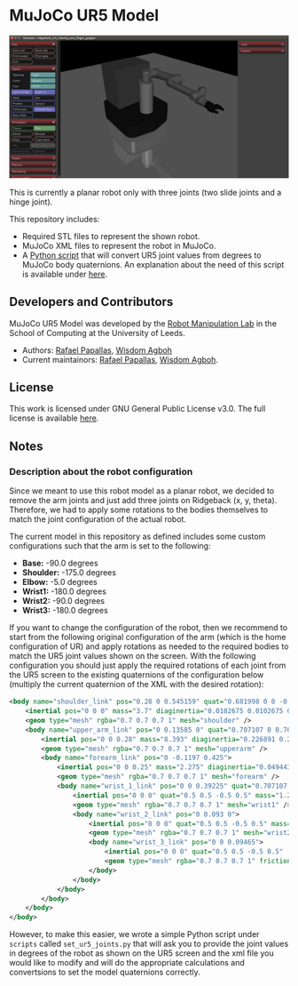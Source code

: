 # MuJoCo UR5 Model

![Model](images/model.png "Robot Model")

This is currently a planar robot only with three joints (two slide joints and a hinge joint). 

This repository includes:
- Required STL files to represent the shown robot.
- MuJoCo XML files to represent the robot in MuJoCo.
- A [Python script](scripts/set_ur5_joints.py) that will convert UR5 joint values
from degrees to MuJoCo body quaternions. An explanation about the need of this
script is available under [here](#description-about-the-robot-configuration).

## Developers and Contributors
MuJoCo UR5 Model was developed by the [Robot Manipulation Lab](https://artificial-intelligence.leeds.ac.uk/robot-manipulation/) in the School of Computing at the University of Leeds.
- Authors: [Rafael Papallas](http://rpapallas.com), [Wisdom Agboh](https://agboh.com) 
- Current maintainors: [Rafael Papallas](http://rpapallas.com), [Wisdom Agboh](https://agboh.com).

## License
This work is licensed under GNU General Public License v3.0. The full license is available [here](https://github.com/roboticsleeds/mujoco_ur5_model/blob/master/LICENSE). 

## Notes
### Description about the robot configuration

Since we meant to use this robot model as a planar robot, we decided to remove 
the arm joints and just add three joints on Ridgeback (x, y, theta).
Therefore, we had to apply some rotations to the bodies themselves to match the joint configuration of
the actual robot.

The current model in this repository as defined includes some custom configurations 
such that the arm is set to the following:
- **Base:** -90.0 degrees
- **Shoulder:** -175.0 degrees
- **Elbow:** -5.0 degrees
- **Wrist1:** -180.0 degrees
- **Wrist2:** -90.0 degrees
- **Wrist3:** -180.0 degrees

If you want to change the configuration of the robot, then we recommend to start from the following
original configuration of the arm (which is the home configuration of UR) and apply 
rotations as needed to the required bodies to match the UR5 joint values shown on
the screen. With the following configuration you should just apply the required
rotations of each joint from the UR5 screen to the existing quaternions of the
configuration below (multiply the current quaternion of the XML with the desired
rotation):
```xml
<body name="shoulder_link" pos="0.28 0 0.545159" quat="0.681998 0 0 -0.731354">
    <inertial pos="0 0 0" mass="3.7" diaginertia="0.0102675 0.0102675 0.00666" />
    <geom type="mesh" rgba="0.7 0.7 0.7 1" mesh="shoulder" />
    <body name="upper_arm_link" pos="0 0.13585 0" quat="0.707107 0 0.707107 0">
        <inertial pos="0 0 0.28" mass="8.393" diaginertia="0.226891 0.226891 0.0151074" />
        <geom type="mesh" rgba="0.7 0.7 0.7 1" mesh="upperarm" />
        <body name="forearm_link" pos="0 -0.1197 0.425">
            <inertial pos="0 0 0.25" mass="2.275" diaginertia="0.0494433 0.0494433 0.004095" />
            <geom type="mesh" rgba="0.7 0.7 0.7 1" mesh="forearm" />
            <body name="wrist_1_link" pos="0 0 0.39225" quat="0.707107 0 0.707107 0">
                <inertial pos="0 0 0" quat="0.5 0.5 -0.5 0.5" mass="1.219" diaginertia="0.21942 0.111173 0.111173" />
                <geom type="mesh" rgba="0.7 0.7 0.7 1" mesh="wrist1" />
                <body name="wrist_2_link" pos="0 0.093 0">
                    <inertial pos="0 0 0" quat="0.5 0.5 -0.5 0.5" mass="1.219" diaginertia="0.21942 0.111173 0.111173" />
                    <geom type="mesh" rgba="0.7 0.7 0.7 1" mesh="wrist2" />
                    <body name="wrist_3_link" pos="0 0 0.09465">
                        <inertial pos="0 0 0" quat="0.5 0.5 -0.5 0.5"  mass="0.1879" diaginertia="0.033822 0.0171365 0.0171365" />
                        <geom type="mesh" rgba="0.7 0.7 0.7 1" friction="0.8 0.8 0.8" mesh="wrist3" />
                    </body>
                </body>
            </body>
        </body>
    </body>
</body>
```

However, to make this easier, we wrote a simple Python script under `scripts` called
`set_ur5_joints.py` that will ask you to provide the joint values in degrees of the
robot as shown on the UR5 screen and the xml file you would like to modify and will
do the appropriate calculations and convertsions to set the model quaternions correctly.
